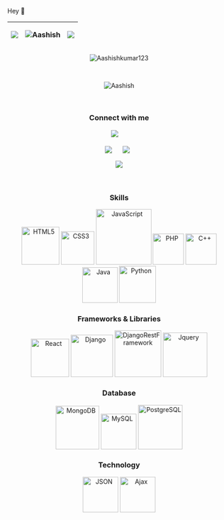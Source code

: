 <p>Hey 👋 </p>


<table>
<thead>
<th>
  
<img src="https://github-readme-streak-stats.herokuapp.com/?user=Aashishkumar123&theme=tokyonight"></th>

<th><img align="center" src="https://github-readme-stats.vercel.app/api/top-langs/?username=Aashishkumar123&layout=compact&theme=tokyonight" alt="Aashish" /></th>
  <th><img src="https://github-readme-stats.vercel.app/api?username=Aashishkumar123&theme=tokyonight"></th>
</thead>
</table>

<p align="center"><img align="center" src="https://github-profile-trophy.vercel.app/?username=Aashishkumar123&row=1&column=5&theme=monokai&no-bg=true" alt="Aashishkumar123" /></a> </p>

<br />

<p align="center"> <img src="https://komarev.com/ghpvc/?username=Aashishkumar123" alt="Aashish" /> </p> <br />
<h3 align="center">Connect with me  </h3>

<div align="center">
<a href="https://www.instagram.com/aashishkumar12376/"><img align="center" src="https://img.shields.io/badge/INSTAGRAM-C841AC?style=for-the-badge&logo=instagram&logoColor=white"></a> &nbsp;&nbsp;&nbsp;&nbsp; <br /> <br />
<a href="https://www.linkedin.com/in/aashish-kumar-30698b145/"><img align="center" src="https://img.shields.io/badge/LINKEDIN-1666C2?style=for-the-badge&logo=linkedin&logoColor=white"></a> &nbsp;&nbsp;&nbsp;&nbsp;
<a href="https://www.facebook.com/profile.php?id=100016942057363"> <img align="center" src="https://img.shields.io/badge/FACEBOOK-1666C2?style=for-the-badge&logo=facebook&logoColor=white"></a> &nbsp;<br /> <br />
<a href="https://www.youtube.com/channel/UC2nbUg6pG7RgDRnAmw7NzCQ"> <img align="center" src="https://img.shields.io/badge/YOUTUBE-ed3833?style=for-the-badge&logo=youtube&logoColor=white"></a> 
</div>
<br />
<br />


<h3 align="center"> Skills </h3>
<div align="center">
  <img alt="HTML5" width="85px" src="https://img.shields.io/badge/HTML5-E34F26?style=for-the-badge&logo=html5&logoColor=white" />
  <img alt="CSS3" width="75px" src="https://img.shields.io/badge/CSS3-1572B6?style=for-the-badge&logo=css3&logoColor=white" />
  <img alt="JavaScript" width="125px" src="https://img.shields.io/badge/JavaScript-F7DF1E?style=for-the-badge&logo=javascript&logoColor=black" />
  <img alt="PHP" width="70px" src="https://img.shields.io/badge/PHP-777BB4?style=for-the-badge&logo=php&logoColor=white" />
  <img alt="C++" width="70px" src="https://img.shields.io/badge/C++-1572B6?style=for-the-badge&logo=cplusplus&logoColor=white" />
  <img alt="Java" width="80px" src="https://img.shields.io/badge/JAVA-070C18?style=for-the-badge&logo=java&logoColor=ED8F3B" />
  <img alt="Python" width="83px" src="https://img.shields.io/badge/python-F7F7F7?style=for-the-badge&logo=python&logoColor=366C9C" />
</div>


<h3 align="center"> Frameworks & Libraries </h3>
<div align="center">
  <img alt="React" width="86px" src="https://img.shields.io/badge/React-20232A?style=for-the-badge&logo=react&logoColor=61DAFB" />
  <img alt="Django" width="95px" src="https://img.shields.io/badge/DJANGO-1D4B33?style=for-the-badge&logo=django&logoColor=white"/>
  <img alt="DjangoRestFramework" width="105px" src="https://img.shields.io/badge/djangorestframework-ED3E33?style=for-the-badge&logo=django&logoColor=white"/>
  <img alt="Jquery" width="100px" src="https://img.shields.io/badge/JQUERY-1E66A7?style=for-the-badge&logo=jquery&logoColor=white"/>
</div>

<h3 align="center"> Database </h3>
<div align="center">
  <img alt="MongoDB" width="98px" src="https://img.shields.io/badge/MongoDB-52A74B?style=for-the-badge&logo=mongodb&logoColor=white" />
  <img alt="MySQL" width="80px" src="https://img.shields.io/badge/MySQL-00000F?style=for-the-badge&logo=mysql&logoColor=white"/>
  <img alt="PostgreSQL" width="100px" src="https://img.shields.io/badge/postgresql-336791?style=for-the-badge&logo=postgresql&logoColor=white"/>
</div>


<h3 align="center"> Technology </h3>
<div align="center">
  <img alt="JSON" width="80px" src="https://img.shields.io/badge/JSON-212E33?style=for-the-badge&logo=json&logoColor=white" />
  <img alt="Ajax" width="80px" src="https://img.shields.io/badge/AJAX-EFD948?style=for-the-badge&logo=javascript&logoColor=white"/>
</div>




